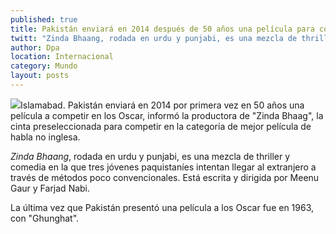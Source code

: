 ```yaml
---
published: true
title: Pakistán enviará en 2014 después de 50 años una película para competir en los Oscar
twitt: "Zinda Bhaang, rodada en urdu y punjabi, es una mezcla de thriller y comedia en la que tres jóvenes paquistaníes intentan llegar al extranjero a través de métodos poco convencionales. Está escrita y dirigida por Meenu Gaur y Farjad Nabi."
author: Dpa
location: Internacional
category: Mundo
layout: posts
---
```


![](http://i.imgur.com/NvKEfwlm.jpg)Islamabad. Pakistán enviará en 2014 por primera vez en 50 años una película a competir en los Oscar, informó la productora de "Zinda Bhaag", la cinta preseleccionada para competir en la categoría de mejor película de habla no inglesa.

_Zinda Bhaang_, rodada en urdu y punjabi, es una mezcla de thriller y comedia en la que tres jóvenes paquistaníes intentan llegar al extranjero a través de métodos poco convencionales. Está escrita y dirigida por Meenu Gaur y Farjad Nabi.

La última vez que Pakistán presentó una película a los Oscar fue en 1963, con "Ghunghat".

